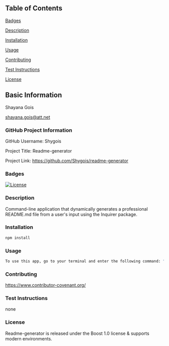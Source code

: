 ## Table of Contents 
[Badges](#badges)

[Description](#description)

[Installation](#installation)

[Usage](#usage)

[Contributing](#contributing)

[Test Instructions](#test-instructions)

[License](#license)

## Basic Information
Shayana Gois

shayana.gois@att.net
  

### GitHub Project Information
GitHub Username: Shygois
  
Project Title: Readme-generator
  
Project Link: https://github.com/Shygois/readme-generator

<a name="badges"></a>
### Badges
[![License](https://img.shields.io/badge/License-Boost%201.0-lightblue.svg)](https://www.boost.org/LICENSE_1_0.txt)

<a name="description"></a>
### Description
Command-line application that dynamically generates a professional README.md file from a user's input using the Inquirer package.

<a name="installation"></a>
### Installation
```bash 
npm install
```

<a name="usage"></a>
### Usage
```bash 
To use this app, go to your terminal and enter the following command: "node index.js" or "node index". This will generate a series of questions to gather data about your project
```
 
<a name="contributing"></a>
### Contributing
https://www.contributor-covenant.org/

<a name="test-instructions"></a>
### Test Instructions 
none
  
<a name="license"></a>
### License 
Readme-generator is released under the Boost 1.0 license & supports modern environments.

